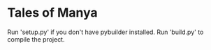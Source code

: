 # Tales of Manya
Run 'setup.py' if you don't have pybuilder installed.
Run 'build.py' to compile the project.
